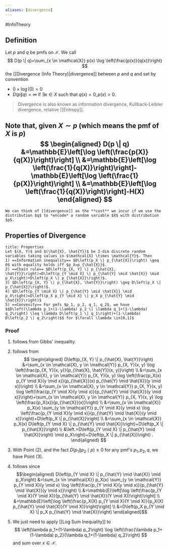 ```yaml
---
aliases: [divergence]
---
```

#InfoTheory 
## Definition
Let $p$ and $q$ be pmfs on $\mathcal{X}$. We call
$$
D(p \| q)=\sum_{x \in \mathcal{X}} p(x) \log \left(\frac{p(x)}{q(x)}\right)
$$
the [[Divergence (Info Theory)|divergence]] between $p$ and $q$ and set by convention
- $0 \times \log (0)=0$ 
- $D(p \| q)=\infty$ if $\exists x \in X$ such that $q(x)=0, p(x)>0$.
>Divergence is also known as information divergence, Kullback-Leibler divergence, relative [[Entropy]].

Note that, given $X \sim p$ (which means the pmf of $X$ is $p$)
$$
\begin{aligned}
D(p \| q) &=\mathbb{E}\left[\log \left(\frac{p(X)}{q(X)}\right)\right] \\
&=\mathbb{E}\left[\log \left(\frac{1}{q(X)}\right)\right]-\mathbb{E}\left[\log \left(\frac{1}{p(X)}\right)\right] \\
&=\mathbb{E}\left[\log \left(\frac{1}{q(X)}\right)\right]-H(X)
\end{aligned}
$$
---

```ad-hint
We can think of [[divergence]] as the **cost** we incur if we use the distribution $q$ to *encode* a random variable $X$ with distribution $p$.
```
## Properties of Divergence
```ad-theorem
title: Properties
Let $(X, Y)$ and $(\hat{X}, \hat{Y})$ be 2-dim discrete random variables taking values in $\mathcal{X} \times \mathcal{Y}$. Then
1) ==Information inequality== $D\left(p_X \| p_{\hat{X}}\right) \geq 0$ with equality holds iff $p_X=p_{\hat{X}}$.
2) ==Chain rule== $D\left(p_{X, Y} \| p_{\hat{X}, \hat{Y}}\right)=D\left(p_{Y \mid X} \| p_{\hat{Y} \mid \hat{X}} \mid p_X\right)+D\left(p_X \| p_{\hat{X}}\right)$.
3) $D\left(p_{X, Y} \| p_{\hat{X}, \hat{Y}}\right) \geq D\left(p_X \| p_{\hat{X}}\right)$.
4) $D\left(p_{Y \mid X} \| p_{\hat{Y} \mid \hat{X}} \mid p_X\right)=D\left(p_X p_{Y \mid X} \| p_X p_{\hat{Y} \mid \hat{X}}\right)$
5) ==Convexity== For pmfs $p_1, p_2, q_1, q_2$, we have $$D\left(\lambda p_1+(1-\lambda) p_2 \| \lambda q_1+(1-\lambda) q_2\right) \leq \lambda D\left(p_1 \| q_1\right)+(1-\lambda) D\left(p_2 \| q_2\right)$$ for $\forall \lambda \in[0,1]$
```
### Proof
1) follows from Gibbs' inequality.

2) follows from
$$
\begin{aligned}
D\left(p_{X, Y} \| p_{\hat{X}, \hat{Y}}\right) &=\sum_{x \in \mathcal{X}, y \in \mathcal{Y}} p_{X, Y}(x, y) \log \left(\frac{p_{X, Y}(x, y)}{p_{\hat{X}, \hat{Y}}(x, y)}\right) \\
&=\sum_{x \in \mathcal{X}, y \in \mathcal{Y}} p_{X, Y}(x, y) \log \left(\frac{p_X(x) p_{Y \mid X}(y \mid x)}{p_{\hat{X}}(x) p_{\hat{Y} \mid \hat{X}}(y \mid x)}\right) \\
&=\sum_{x \in \mathcal{X}, y \in \mathcal{Y}} p_{X, Y}(x, y) \log \left(\frac{p_{Y \mid X}(y \mid x)}{p_{\hat{Y} \mid \hat{X}}(y \mid x)}\right)+\sum_{x \in \mathcal{X}, y \in \mathcal{Y}} p_{X, Y}(x, y) \log \left(\frac{p_X(x)}{p_{\hat{X}}(x)}\right) \\
&=\sum_{x \in \mathcal{X}} p_X(x) \sum_{y \in \mathcal{Y}} p_{Y \mid X}(y \mid x) \log \left(\frac{p_{Y \mid X}(y \mid x)}{p_{\hat{Y} \mid \hat{X}}(y \mid x)}\right)+D\left(p_X \| p_{\hat{X}}\right) \\
&=\sum_{x \in \mathcal{X}} p_X(x) D\left(p_{Y \mid X} \| p_{\hat{Y} \mid \hat{X}}\right)+D\left(p_X \| p_{\hat{X}}\right) \\
&\left.=D\left(p_{Y \mid X} \| p_{\hat{Y} \mid \hat{X}}\right) \mid p_X\right)+D\left(p_X \| p_{\hat{X}}\right) .
\end{aligned}
$$
3) With Point (2), and the fact $D\left(p_1 \| p_2 \mid p\right) \geq 0$ for any pmf's $p_1, p_2, q$, we have Point (3).
4) follows since$$\begin{aligned}
D\left(p_{Y \mid X} \| p_{\hat{Y} \mid \hat{X}} \mid p_X\right) &=\sum_{x \in \mathcal{X}} p_X(x) \sum_{y \in \mathcal{Y}} p_{Y \mid X}(y \mid x) \log \left(\frac{p_{Y \mid X}(y \mid x)}{p_{\hat{Y} \mid \hat{X}}(y \mid x)}\right) \\
&=\mathbb{E}\left[\log \left(\frac{p_{Y \mid X}(Y \mid X)}{p_{\hat{Y} \mid \hat{X}}(Y \mid X)}\right)\right] \\
&=\mathbb{E}\left[\log \left(\frac{p_X(X) p_{Y \mid X}(Y \mid X)}{p_X(X) p_{\hat{Y} \mid \hat{X}}(Y \mid X)}\right)\right] \\
&=D\left(p_X p_{Y \mid X} \| p_X p_{\hat{Y} \mid \hat{X}}\right)
\end{aligned}$$
5) We just need to apply [[Log Sum Inequality]] to
$$
\left(\lambda p_1+(1-\lambda) p_2\right) \log \left(\frac{\lambda p_1+(1-\lambda) p_2}{\lambda q_1+(1-\lambda) q_2}\right)
$$
and sum over $x \in \mathcal{X}$.